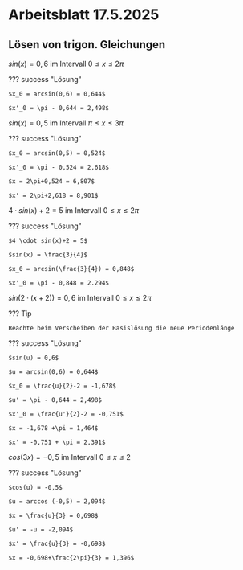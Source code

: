# Arbeitsblatt 17.5.2025

## Lösen von trigon. Gleichungen

$sin(x) = 0,6 \text{ im Intervall } 0 \leq x \leq 2\pi$

??? success "Lösung"

    $x_0 = arcsin(0,6) = 0,644$

    $x'_0 = \pi - 0,644 = 2,498$

$sin(x) = 0,5 \text{ im Intervall }\pi \leq x \leq 3\pi$

??? success "Lösung"

    $x_0 = arcsin(0,5) = 0,524$

    $x'_0 = \pi - 0,524 = 2,618$

    $x = 2\pi+0,524 = 6,807$

    $x' = 2\pi+2,618 = 8,901$

$4 \cdot sin(x)+2 = 5 \text{ im Intervall } 0 \leq x \leq 2\pi$

??? success "Lösung"

    $4 \cdot sin(x)+2 = 5$

    $sin(x) = \frac{3}{4}$

    $x_0 = arcsin(\frac{3}{4}) = 0,848$

    $x'_0 = \pi - 0,848 = 2.294$

$sin(2 \cdot (x +2)) = 0,6 \text{ im Intervall } 0 \leq x \leq 2\pi$

??? Tip

    Beachte beim Verscheiben der Basislösung die neue Periodenlänge

??? success "Lösung"

    $sin(u) = 0,6$

    $u = arcsin(0,6) = 0,644$

    $x_0 = \frac{u}{2}-2 = -1,678$

    $u' = \pi - 0,644 = 2,498$

    $x'_0 = \frac{u'}{2}-2 = -0,751$

    $x = -1,678 +\pi = 1,464$

    $x' = -0,751 + \pi = 2,391$

$cos(3x) = -0,5 \text{ im Intervall } 0 \leq x \leq 2$

??? success "Lösung"
 
    $cos(u) = -0,5$

    $u = arccos (-0,5) = 2,094$

    $x = \frac{u}{3} = 0,698$

    $u' = -u = -2,094$

    $x' = \frac{u}{3} = -0,698$

    $x = -0,698+\frac{2\pi}{3} = 1,396$


